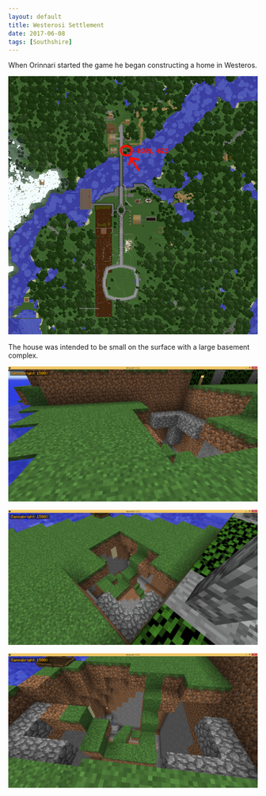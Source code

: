 ```yaml
---
layout: default
title: Westerosi Settlement
date: 2017-06-08
tags: [Southshire]
---
```


When Orinnari started the game he began constructing a home in Westeros.

![image](./location.png)

The house was intended to be small on the surface with a large basement complex.

![img](image1.png)

![img](./image2.png)

![img](./image3.png)